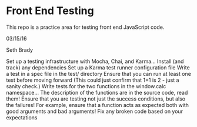 # Front End Testing

This repo is a practice area for testing front end JavaScript code.

03/15/16

Seth Brady



Set up a testing infrastructure with Mocha, Chai, and Karma...
Install (and track) any dependencies
Set up a Karma test runner configuration file
Write a test in a spec file in the test/ directory
Ensure that you can run at least one test before moving forward (This could just confirm that 1+1 is 2 - just a sanity check.)
Write tests for the two functions in the window.calc namespace...
The description of the functions are in the source code, read them!
Ensure that you are testing not just the success conditions, but also the failures!
For example, ensure that a function acts as expected both with good arguments and bad arguments!
Fix any broken code based on your expectations
